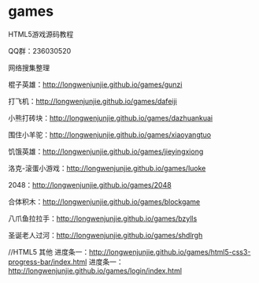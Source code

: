 # games
HTML5游戏源码教程

QQ群：236030520

网络搜集整理

棍子英雄：http://longwenjunjie.github.io/games/gunzi

打飞机：http://longwenjunjie.github.io/games/dafeiji

小熊打砖块：http://longwenjunjie.github.io/games/dazhuankuai

围住小羊驼：http://longwenjunjie.github.io/games/xiaoyangtuo

饥饿英雄：http://longwenjunjie.github.io/games/jieyingxiong

洛克-滚蛋小游戏：http://longwenjunjie.github.io/games/luoke

2048：http://longwenjunjie.github.io/games/2048

合体积木：http://longwenjunjie.github.io/games/blockgame

八爪鱼拉拉手：http://longwenjunjie.github.io/games/bzylls

圣诞老人过河：http://longwenjunjie.github.io/games/shdlrgh

//HTML5 其他
进度条一：http://longwenjunjie.github.io/games/html5-css3-progress-bar/index.html
进度条一：http://longwenjunjie.github.io/games/login/index.html

